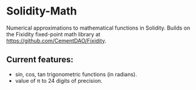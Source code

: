 # Solidity-Math
Numerical approximations to mathematical functions in Solidity. Builds on the Fixidity fixed-point math library at https://github.com/CementDAO/Fixidity.

## Current features: 
- sin, cos, tan trigonometric functions (in radians).
- value of π to 24 digits of precision.
